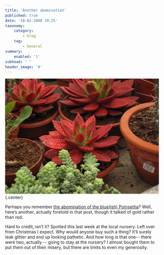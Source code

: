 ```yaml
---
title: 'Another abomination'
published: true
date: '10-02-2008 19:25'
taxonomy:
    category:
        - blog
    tag:
        - General
summary:
    enabled: '1'
subhead: " "
header_image: '0'
---
```


![A succulent plant with red glitter](ugly.jpg){.center}

Perhaps you remember [the abomination of the blue(ish) Poinsettia](https://jeremycherfas.net/blog/ill-see-your-pshaw-and-raise-you-a-bah-humbug/)? Well, here’s another, actually foretold in that post, though it talked of gold rather than red.

Hard to credit, isn’t it? Spotted this last week at the local nursery. Left over from Christmas I expect. Why would anyone buy such a thing? It’ll surely leak glitter and end up looking pathetic. And how long is that one-- there were two, actually -- going to stay at the nursery? I almost bought them to put them out of their misery, but there are limits to even my generosity.
